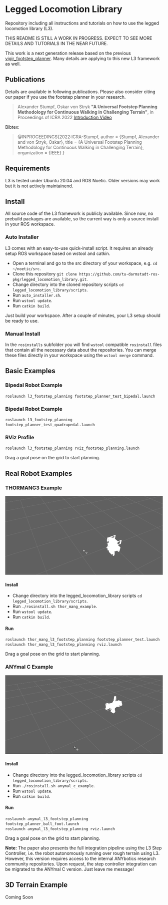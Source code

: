# Legged Locomotion Library
Repository including all instructions and tutorials on how to use the legged locomotion library (L3).

THIS README IS STILL A WORK IN PROGRESS. EXPECT TO SEE MORE DETAILS AND TUTORIALS IN THE NEAR FUTURE.

This work is a next generation release based on the previous [vigir_footstep_planner](http://wiki.ros.org/vigir_footstep_planning). Many details are applying to this new L3 framework as well.



## Publications

Details are available in following publications. Please also consider citing our paper if you use the footstep planner in your research.

> Alexander Stumpf, Oskar von Stryk
> **"A Universal Footstep Planning Methodology for Continuous Walking in Challenging Terrain"**,
> in Proceedings of ICRA 2022
> [Introduction Video](https://www.youtube.com/watch?v=wUCq4B5PiHU)

Bibtex:
> @INPROCEEDINGS{2022:ICRA-Stumpf,   author = {Stumpf, Alexander and von
> Stryk, Oskar},   title = {A Universal Footstep Planning Methodology
> for Continuous Walking in Challenging Terrain},   organization =
> {IEEE} }



## Requirements

L3 is tested under Ubuntu 20.04 and ROS Noetic. Older versions may work but it is not actively maintainend.



## Install

All source code of the L3 framework is publicly available. Since now, no prebuild packages are available, so the current way is only a source install in your ROS workspace.

### Auto Installer

L3 comes with an easy-to-use quick-install script. It requires an already setup ROS workspace based on wstool and catkin.

* Open a terminal and go to the src directory of your workspace, e.g. `cd ~/noetic/src`.
* Clone this repository `git clone https://github.com/tu-darmstadt-ros-pkg/legged_locomotion_library.git`.
* Change directory into the cloned repository scripts `cd legged_locomotion_library/scripts`.
* Run `auto_installer.sh`.
* Run `wstool update`.
* Run `catkin build`.

Just build your workspace. After a couple of minutes, your L3 setup should be ready to use.

### Manual Install

In the `rosinstalls` subfolder you will find `wstool` compatible `rosinstall` files that contain all the necessary data about the repositories. You can merge these files directly in your workspace using the `wstool merge` command.

## Basic Examples

### Bipedal Robot Example

    roslaunch l3_footstep_planning footstep_planner_test_bipedal.launch

### Bipedal Robot Example

    roslaunch l3_footstep_planning footstep_planner_test_quadrupedal.launch
 
### RViz Profile

    roslaunch l3_footstep_planning rviz_footstep_planning.launch

Drag a goal pose on the grid to start planning.



## Real Robot Examples

### THORMANG3 Example

![](https://github.com/tu-darmstadt-ros-pkg/legged_locomotion_library/blob/master/doc/thor_flat.gif)

#### Install

* Change directory into the legged_locomotion_library scripts `cd legged_locomotion_library/scripts`.
* Run `./rosinstall.sh thor_mang_example`.
* Run `wstool update`.
* Run `catkin build`.

#### Run

    roslaunch thor_mang_l3_footstep_planning footstep_planner_test.launch
    roslaunch thor_mang_l3_footstep_planning rviz.launch

Drag a goal pose on the grid to start planning.

### ANYmal C Example

![](https://github.com/tu-darmstadt-ros-pkg/legged_locomotion_library/blob/master/doc/anymal_c_flat.gif)

#### Install

* Change directory into the legged_locomotion_library scripts `cd legged_locomotion_library/scripts`.
* Run `./rosinstall.sh anymal_c_example`.
* Run `wstool update`.
* Run `catkin build`.

#### Run

    roslaunch anymal_l3_footstep_planning footstep_planner_ball_foot.launch
    roslaunch anymal_l3_footstep_planning rviz.launch

Drag a goal pose on the grid to start planning.

**Note:** The paper also presents the full integration pipeline using the L3 Step Controller, i.e. the robot autonomously running over rough terrain using L3. However, this version requires access to the internal ANYbotics research community repositories. Upon request, the step controller integration can be migrated to the ANYmal C version. Just leave me message!



## 3D Terrain Example

Coming Soon

